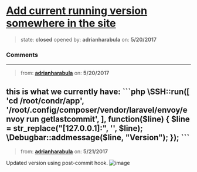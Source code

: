 # [Add current running version somewhere in the site](https://github.com/adrianharabula/condr/issues/105)

> state: **closed** opened by: **adrianharabula** on: **5/20/2017**



### Comments

---
> from: [**adrianharabula**](https://github.com/adrianharabula/condr/issues/105#issuecomment-302895834) on: **5/20/2017**

this is what we currently have:
&#x60;&#x60;&#x60;php
        \SSH::run([
            &#x27;cd /root/condr/app&#x27;,
            &#x27;/root/.config/composer/vendor/laravel/envoy/envoy run getlastcommit&#x27;,
        ], function($line)
        {
            $line &#x3D; str_replace(&quot;[127.0.0.1]:&quot;, &#x27;&#x27;, $line);
            \Debugbar::addmessage($line, &quot;Version&quot;);
        });
&#x60;&#x60;&#x60;
---
> from: [**adrianharabula**](https://github.com/adrianharabula/condr/issues/105#issuecomment-302901474) on: **5/21/2017**

Updated version using post-commit hook.
![image](https://cloud.githubusercontent.com/assets/2271038/26279619/4ad84154-3dc1-11e7-8824-1d9b79fce162.png)

